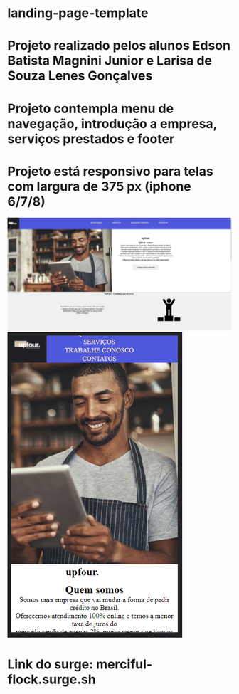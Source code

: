 # landing-page-template
# Projeto realizado pelos alunos Edson Batista Magnini Junior e Larisa de Souza Lenes Gonçalves 
# Projeto contempla menu de navegação, introdução a empresa, serviços prestados e footer 
# Projeto está responsivo para telas com largura de 375 px (iphone 6/7/8) 
![image](./img/home.png)
![image](./img/home-resp.png)
# Link do surge: merciful-flock.surge.sh